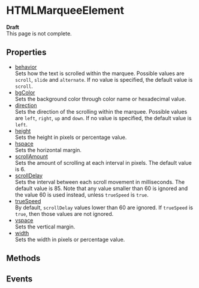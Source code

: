 # HTMLMarqueeElement

<div class='overview'><strong>Draft</strong><br>
    This page is not complete.</div>

## Properties

<ul class="items properties">
  <li>
    <a href="">behavior</a>
    <div>Sets how the text is scrolled within the marquee. Possible values are <code>scroll</code>, <code>slide</code> and <code>alternate</code>. If no value is specified, the default value is <code>scroll</code>.</div>
  </li>
  <li>
    <a href="">bgColor</a>
    <div>Sets the background color through color name or hexadecimal value.</div>
  </li>
  <li>
    <a href="">direction</a>
    <div>Sets the direction of the scrolling within the marquee. Possible values are <code>left</code>, <code>right</code>, <code>up</code> and <code>down</code>. If no value is specified, the default value is <code>left</code>.</div>
  </li>
  <li>
    <a href="">height</a>
    <div>Sets the height in pixels or percentage value.</div>
  </li>
  <li>
    <a href="">hspace</a>
    <div>Sets the horizontal margin.</div>
  </li>
  <li>
    <a href="">scrollAmount</a>
    <div>Sets the amount of scrolling at each interval in pixels. The default value is 6.</div>
  </li>
  <li>
    <a href="">scrollDelay</a>
    <div>Sets the interval between each scroll movement in milliseconds. The default value is 85. Note that any value smaller than 60 is ignored and the value 60 is used instead, unless <code>trueSpeed</code> is <code>true</code>.</div>
  </li>
  <li>
    <a href="">trueSpeed</a>
    <div>By default, <code>scrollDelay</code> values lower than 60 are ignored. If <code>trueSpeed</code> is <code>true</code>, then those values are not ignored.</div>
  </li>
  <li>
    <a href="">vspace</a>
    <div>Sets the vertical margin.</div>
  </li>
  <li>
    <a href="">width</a>
    <div>Sets the width in pixels or percentage value.</div>
  </li>
</ul>

## Methods

<ul class="items methods">

</ul>

## Events
